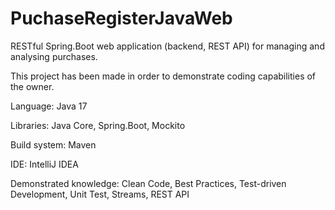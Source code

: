 # PuchaseRegisterJavaWeb
<p>RESTful Spring.Boot web application (backend, REST API) for managing and analysing purchases.</p>
<p>This project has been made in order to demonstrate coding capabilities of the owner.</p>
<p>Language: Java 17</p>
<p>Libraries: Java Core, Spring.Boot, Mockito</p>
<p>Build system: Maven</p>
<p>IDE: IntelliJ IDEA</p>
<p>Demonstrated knowledge: Clean Code, Best Practices, Test-driven Development, Unit Test, Streams, REST API</p>
